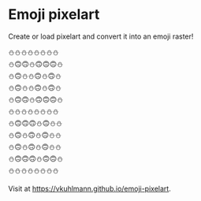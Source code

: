 # Emoji pixelart

Create or load pixelart and convert it into an emoji raster!

⛄⛄⛄⛄⛄⛄⛄⛄<br/>
⛄🙃🙃⛄🙃🙃🙃⛄<br/>
⛄🙃⛄⛄🙃⛄🙃⛄<br/>
⛄🙃⛄⛄🙃⛄🙃⛄<br/>
⛄🙃🙃⛄🙃🙃🙃⛄<br/>
⛄⛄⛄⛄⛄⛄⛄⛄<br/>
⛄🙃🙃🙃⛄🙃⛄⛄<br/>
⛄🙃⛄🙃⛄🙃⛄⛄<br/>
⛄🙃⛄🙃⛄🙃⛄⛄<br/>
⛄🙃🙃🙃⛄🙃🙃⛄<br/>
⛄⛄⛄⛄⛄⛄⛄⛄<br/>

Visit at <https://vkuhlmann.github.io/emoji-pixelart>.
